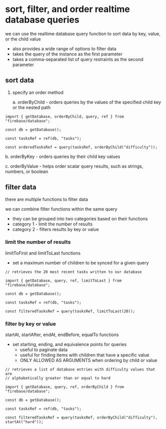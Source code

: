 # sort, filter, and order realtime database queries
we can use the realtime database query function to sort data by key, value, or the child value
- also provides a wide range of options to filter data
- takes the query of the instance as the first parameter
- takes a comma-separated list of query restraints as the second parameter

## sort data
1. specify an order method

    a. orderByChild - orders queries by the values of the specified child key or the nested path

```
import { getDatabase, orderByChild, query, ref } from "firebase/database";

const db = getDatabase();

const tasksRef = ref(db, "tasks");

const orderedTasksRef = query(tasksRef, orderByChild("difficulty"));
```

b. orderByKey - orders queries by their child key values

c. orderByValue - helps order scalar query results, such as strings, numbers, or boolean

## filter data
there are multiple functions to filter data

we can combine filter functions within the same query
- they can be grouped into two categories based on their functions
- category 1 - limit the number of results
- category 2 - filters results by key or value

### limit the number of results
limitToFirst and limitToLast functions
- set a maximum number of children to be synced for a given query

```
// retrieves the 20 most recent tasks written to our database

import { getDatabase, query, ref, limitToLast } from "firebase/database";

const db = getDatabase();

const tasksRef = ref(db, "tasks");

const filteredTasksRef = query(tasksRef, limitToLast(20));
```

### filter by key or value
startAt, startAfter, endAt, endBefore, equalTo functions
- set starting, ending, and equivalence points for queries
    - useful to paginate data
    - useful for finding items with children that have a specific value
    - ONLY ALLOWED AS ARGUMENTS when ordering by child or value

```
// retrieves a list of database entries with difficulty values that are
// alphabetically greater than or equal to hard

import { getDatabase, query, ref, orderByChild } from "firebase/database";

const db = getDatabase();

const tasksRef = ref(db, "tasks");

const filteredTasksRef = query(tasksRef, orderByChild("difficulty"), startAt("hard"));
```